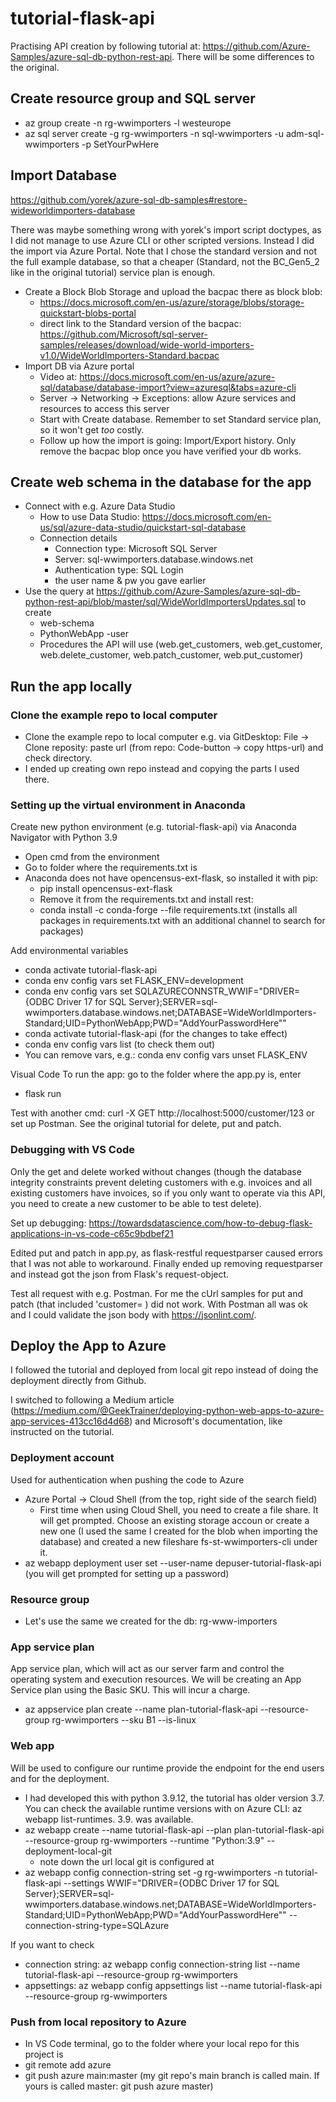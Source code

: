 # tutorial-flask-api
Practising API creation by following tutorial at: https://github.com/Azure-Samples/azure-sql-db-python-rest-api.
There will be some differences to the original.

## Create resource group and SQL server
- az group create -n rg-wwimporters -l westeurope 
- az sql server create -g rg-wwimporters -n sql-wwimporters -u adm-sql-wwimporters -p SetYourPwHere

## Import Database
https://github.com/yorek/azure-sql-db-samples#restore-wideworldimporters-database

There was maybe something wrong with yorek's import script doctypes, as I did not manage to use Azure CLI or other scripted versions. Instead I did the import via Azure Portal. Note that I chose the standard version and not the full example database, so that a cheaper (Standard, not the BC_Gen5_2 like in the original tutorial) service plan is enough. 

- Create a Block Blob Storage and upload the bacpac there as block blob:
  - https://docs.microsoft.com/en-us/azure/storage/blobs/storage-quickstart-blobs-portal
  - direct link to the Standard version of the bacpac: https://github.com/Microsoft/sql-server-samples/releases/download/wide-world-importers-v1.0/WideWorldImporters-Standard.bacpac
- Import DB via Azure portal
  - Video at: https://docs.microsoft.com/en-us/azure/azure-sql/database/database-import?view=azuresql&tabs=azure-cli
  - Server -> Networking -> Exceptions: allow Azure services and resources to access this server
  - Start with Create database. Remember to set Standard service plan, so it won't get _too_ costly.
  - Follow up how the import is going: Import/Export history. Only remove the bacpac blop once you have verified your db works.

## Create web schema in the database for the app

- Connect with e.g. Azure Data Studio
  - How to use Data Studio: https://docs.microsoft.com/en-us/sql/azure-data-studio/quickstart-sql-database
  - Connection details
    - Connection type: Microsoft SQL Server
    - Server: sql-wwimporters.database.windows.net
    - Authentication type: SQL Login
    - the user name & pw you gave earlier
- Use the query at https://github.com/Azure-Samples/azure-sql-db-python-rest-api/blob/master/sql/WideWorldImportersUpdates.sql to create 
  - web-schema
  - PythonWebApp -user
  - Procedures the API will use (web.get_customers, web.get_customer, web.delete_customer, web.patch_customer, web.put_customer)

## Run the app locally

### Clone the example repo to local computer
- Clone the example repo to local computer e.g. via GitDesktop: File -> Clone reposity: paste url (from repo: Code-button -> copy https-url) and check directory.
- I ended up creating own repo instead and copying the parts I used there.

### Setting up the virtual environment in Anaconda

Create new python environment (e.g. tutorial-flask-api) via Anaconda Navigator with Python 3.9
- Open cmd from the environment
- Go to folder where the requirements.txt is
- Anaconda does not have opencensus-ext-flask, so installed it with pip:
  - pip install opencensus-ext-flask
  - Remove it from the requirements.txt and install rest:
  - conda install -c conda-forge --file requirements.txt (installs all packages in requirements.txt with an additional channel to search for packages)

Add environmental variables
- conda activate tutorial-flask-api
- conda env config vars set FLASK_ENV=development
- conda env config vars set SQLAZURECONNSTR_WWIF="DRIVER={ODBC Driver 17 for SQL Server};SERVER=sql-wwimporters.database.windows.net;DATABASE=WideWorldImporters-Standard;UID=PythonWebApp;PWD="AddYourPasswordHere""
- conda activate tutorial-flask-api (for the changes to take effect)
- conda env config vars list (to check them out)
- You can remove vars, e.g.: conda env config vars unset FLASK_ENV

Visual Code
To run the app: go to the folder where the app.py is, enter
- flask run

Test with another cmd: curl -X GET http://localhost:5000/customer/123 or set up Postman. See the original tutorial for delete, put and patch.

### Debugging with VS Code
Only the get and delete worked without changes (though the database integrity constraints prevent deleting customers with e.g. invoices and all existing customers have invoices, so if you only want to operate via this API, you need to create a new customer to be able to test delete). 

Set up debugging: https://towardsdatascience.com/how-to-debug-flask-applications-in-vs-code-c65c9bdbef21

Edited put and patch in app.py, as flask-restful requestparser caused errors that I was not able to workaround. Finally ended up removing requestparser and instead got the json from Flask's request-object.

Test all request with e.g. Postman. For me the cUrl samples for put and patch (that included 'customer= ) did not work. With Postman all was ok and I could validate the json body with https://jsonlint.com/.

## Deploy the App to Azure
I followed the tutorial and deployed from local git repo instead of doing the deployment directly from Github.

I switched to following a Medium article (https://medium.com/@GeekTrainer/deploying-python-web-apps-to-azure-app-services-413cc16d4d68) and Microsoft's documentation, like instructed on the tutorial.

### Deployment account
Used for authentication when pushing the code to Azure

- Azure Portal -> Cloud Shell (from the top, right side of the search field)
  - First time when using Cloud Shell, you need to create a file share. It will get prompted. Choose an existing storage accoun or create a new one (I used the same I created for the blob when importing the database) and created a new fileshare fs-st-wwimporters-cli under it.
- az webapp deployment user set --user-name depuser-tutorial-flask-api (you will get prompted for setting up a password)

### Resource group
- Let's use the same we created for the db: rg-www-importers

### App service plan
App service plan, which will act as our server farm and control the operating system and execution resources. We will be creating an App Service plan using the Basic SKU. This will incur a charge.

- az appservice plan create --name plan-tutorial-flask-api --resource-group rg-wwimporters --sku B1 --is-linux

### Web app
Will be used to configure our runtime provide the endpoint for the end users and for the deployment.

- I had developed this with python 3.9.12, the tutorial has older version 3.7. You can check the available runtime versions with on Azure CLI: az webapp list-runtimes. 3.9. was available.
- az webapp create --name tutorial-flask-api --plan plan-tutorial-flask-api --resource-group rg-wwimporters --runtime "Python:3.9" --deployment-local-git
  - note down the url local git is configured at
- az webapp config connection-string set -g rg-wwimporters -n tutorial-flask-api --settings WWIF="DRIVER={ODBC Driver 17 for SQL Server};SERVER=sql-wwimporters.database.windows.net;DATABASE=WideWorldImporters-Standard;UID=PythonWebApp;PWD="AddYourPasswordHere"" --connection-string-type=SQLAzure

If you want to check 
- connection string: az webapp config connection-string list --name tutorial-flask-api --resource-group rg-wwimporters
- appsettings: az webapp config appsettings list --name tutorial-flask-api --resource-group rg-wwimporters

### Push from local repository to Azure
- In VS Code terminal, go to the folder where your local repo for this project is
- git remote add azure <insert the url you noted down earlier when creating the webapp>
- git push azure main:master (my git repo's main branch is called main. If yours is called master: git push azure master)



